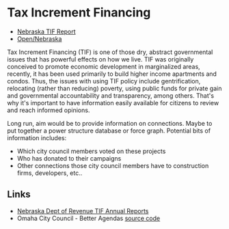 # Tax Increment Financing

* [Nebraska TIF Report](https://ne.tif.report)
* [Open/Nebraska](https://opennebraska.org)

Tax Increment Financing (TIF) is one of those dry, abstract governmental
issues that has powerful effects on how we live. TIF was originally conceived
to promote economic development in marginalized areas, recently, it has been
used primarily to build higher income apartments and condos. Thus, the issues
with using TIF policy include gentrification, relocating (rather than
reducing) poverty, using public funds for private gain and governmental
accountability and transparency, among others. That's why it's important to
have information easily available for citizens to review and reach informed
opinions.

Long run, aim would be to provide information on connections. Maybe to put
together a power structure database or force graph. Potential bits of
information includes:

* Which city council members voted on these projects
* Who has donated to their campaigns
* Other connections those city council members have to construction firms, developers, etc..

## Links

* [Nebraska Dept of Revenue TIF Annual Reports](https://revenue.nebraska.gov/PAD/research-statistical-reports/tax-increment-financing-annual-reports-legislature)
* Omaha City Council - Better Agendas [source code](https://github.com/mattdsteele/hackomaha-council-agendas)


